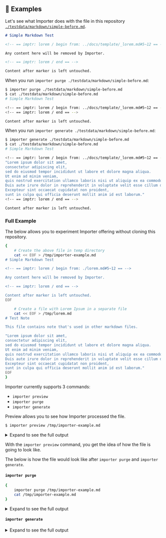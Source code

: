 ## 🚀 Examples

<!-- == export: simple / begin == -->

Let's see what Importer does with the file in this repository [`./testdata/markdown/simple-before.md`](https://raw.githubusercontent.com/upsidr/importer/main/testdata/simple-before.md).

```markdown
# Simple Markdown Test

<!-- == imptr: lorem / begin from: ../docs/template/_lorem.md#5~12 == -->

Any content here will be removed by Importer.

<!-- == imptr: lorem / end == -->

Content after marker is left untouched.
```

When you run `importer purge ./testdata/markdown/simple-before.md`:

```bash
$ importer purge ./testdata/markdown/simple-before.md
$ cat ./testdata/markdown/simple-before.md
# Simple Markdown Test

<!-- == imptr: lorem / begin from: ../docs/template/_lorem.md#5~12 == -->
<!-- == imptr: lorem / end == -->

Content after marker is left untouched.
```

When you run `importer generate ./testdata/markdown/simple-before.md`:

```bash
$ importer generate ./testdata/markdown/simple-before.md
$ cat ./testdata/markdown/simple-before.md
# Simple Markdown Test

<!-- == imptr: lorem / begin from: ../docs/template/_lorem.md#5~12 == -->
"Lorem ipsum dolor sit amet,
consectetur adipiscing elit,
sed do eiusmod tempor incididunt ut labore et dolore magna aliqua.
Ut enim ad minim veniam,
quis nostrud exercitation ullamco laboris nisi ut aliquip ex ea commodo consequat.
Duis aute irure dolor in reprehenderit in voluptate velit esse cillum dolore eu fugiat nulla pariatur.
Excepteur sint occaecat cupidatat non proident,
sunt in culpa qui officia deserunt mollit anim id est laborum."
<!-- == imptr: lorem / end == -->

Content after marker is left untouched.
```

<!-- == export: simple / end == -->

### Full Example

The below allows you to experiment Importer offering without cloning this repository.

```bash
{
    # Create the above file in temp directory
    cat << EOF > /tmp/importer-example.md
# Simple Markdown Test

<!-- == imptr: lorem / begin from: ./lorem.md#5~12 == -->

Any content here will be removed by Importer.

<!-- == imptr: lorem / end == -->

Content after marker is left untouched.
EOF

    # Create a file with Lorem Ipsum in a separate file
    cat << EOF > /tmp/lorem.md
# Test Note

This file contains note that's used in other markdown files.

"Lorem ipsum dolor sit amet,
consectetur adipiscing elit,
sed do eiusmod tempor incididunt ut labore et dolore magna aliqua.
Ut enim ad minim veniam,
quis nostrud exercitation ullamco laboris nisi ut aliquip ex ea commodo consequat.
Duis aute irure dolor in reprehenderit in voluptate velit esse cillum dolore eu fugiat nulla pariatur.
Excepteur sint occaecat cupidatat non proident,
sunt in culpa qui officia deserunt mollit anim id est laborum."
EOF
}
```

Importer currently supports 3 commands:

- `importer preview`
- `importer purge`
- `importer generate`

Preview allows you to see how Importer processed the file.

```bash
$ importer preview /tmp/importer-example.md
```

<details>

<summary>Expand to see the full output</summary>

```console
---------------
Content Before:
0:      # Simple Markdown Test
1:
2:      <!-- == imptr: lorem / begin from: ../docs/template/_lorem.md#5~12 == -->
3:
4:      Any content here will be removed by Importer.
5:
6:      <!-- == imptr: lorem / end == -->
7:
8:      Content after marker is left untouched.
---------------

---------------
Content After Purged:
0:      # Simple Markdown Test
1:
2:      <!-- == imptr: lorem / begin from: ../docs/template/_lorem.md#5~12 == -->
3:      <!-- == imptr: lorem / end == -->
4:
5:      Content after marker is left untouched.
---------------

---------------
Content After Processed:
1:      # Simple Markdown Test
2:
3:      <!-- == imptr: lorem / begin from: ../docs/template/_lorem.md#5~12 == -->
4:      "Lorem ipsum dolor sit amet,
5:      consectetur adipiscing elit,
6:      sed do eiusmod tempor incididunt ut labore et dolore magna aliqua.
7:      Ut enim ad minim veniam,
8:      quis nostrud exercitation ullamco laboris nisi ut aliquip ex ea commodo consequat.
9:      Duis aute irure dolor in reprehenderit in voluptate velit esse cillum dolore eu fugiat nulla pariatur.
10:     Excepteur sint occaecat cupidatat non proident,
11:     sunt in culpa qui officia deserunt mollit anim id est laborum."
12:     <!-- == imptr: lorem / end == -->
13:
14:     Content after marker is left untouched.
---------------

You can replace the file content with either of the commands below:

- 'importer generate testdata/simple-before.md'
  Replace the file content with the processed file, importing all annotated references.
- 'importer purge testdata/simple-before.md'
  Replace the file content by removing all data between marker pairs.

You can find more with 'importer help'
```

</details>

With the `importer preview` command, you get the idea of how the file is going to look like.

The below is how the file would look like after `importer purge` and `importer generate`.

#### `importer purge`

```bash
{
    importer purge /tmp/importer-example.md
    cat /tmp/importer-example.md
}
```

<details>

<summary>Expand to see the full output</summary>

```console
# Simple Markdown Test

<!-- == imptr: lorem / begin from: ./lorem.md#5~12 == -->
<!-- == imptr: lorem / end == -->

Content after marker is left untouched.
```

</details>

#### `importer generate`

<details>

<summary>Expand to see the full output</summary>

```console
cat /tmp/importer-example.md
# Simple Markdown Test

<!-- == imptr: lorem / begin from: ./lorem.md#5~12 == -->
"Lorem ipsum dolor sit amet,
consectetur adipiscing elit,
sed do eiusmod tempor incididunt ut labore et dolore magna aliqua.
Ut enim ad minim veniam,
quis nostrud exercitation ullamco laboris nisi ut aliquip ex ea commodo consequat.
Duis aute irure dolor in reprehenderit in voluptate velit esse cillum dolore eu fugiat nulla pariatur.
Excepteur sint occaecat cupidatat non proident,
sunt in culpa qui officia deserunt mollit anim id est laborum."
<!-- == imptr: lorem / end == -->

Content after marker is left untouched.
```

</details>
